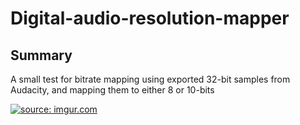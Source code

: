 # Digital-audio-resolution-mapper

## Summary 

 A small test for bitrate mapping using exported 32-bit samples from Audacity, and mapping them to either 8 or 10-bits

<a href="https://imgur.com/V8MoOaD"><img src="https://i.imgur.com/V8MoOaD.png" title="source: imgur.com" /></a>
<!--stackedit_data:
eyJoaXN0b3J5IjpbMTQyMjk3MzU0MSwxMjAwNDkwMTY2XX0=
-->